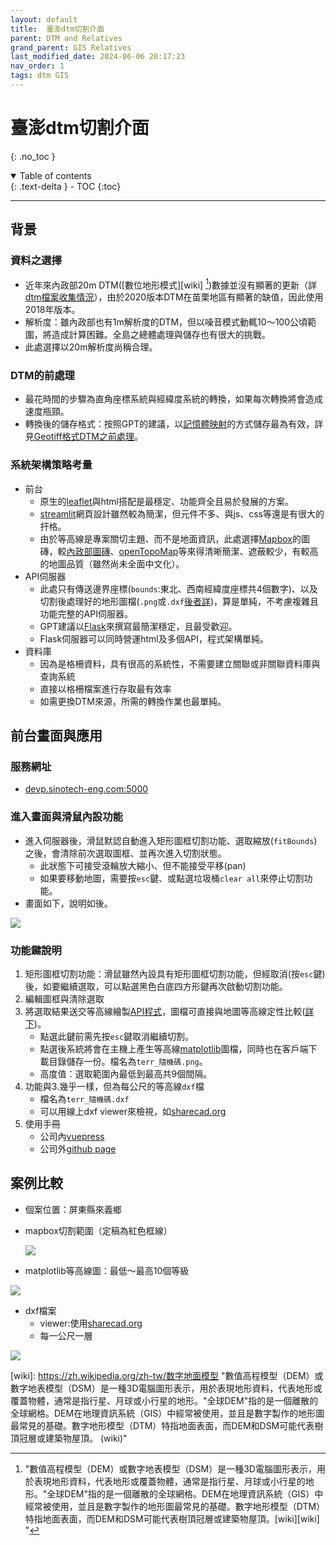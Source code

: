 ```yaml
---
layout: default
title:  臺澎dtm切割介面
parent: DTM and Relatives
grand_parent: GIS Relatives
last_modified_date: 2024-06-06 20:17:23
nav_order: 1
tags: dtm GIS
---
```


# 臺澎dtm切割介面
{: .no_toc }

<details open markdown="block">
  <summary>
    Table of contents
  </summary>
  {: .text-delta }
- TOC
{:toc}
</details>

---
## 背景

### 資料之選擇

- 近年來內政部20m DTM([數位地形模式][wiki] [^1])數據並沒有顯著的更新（詳[dtm檔案收集情況](./dtm_info.md)），由於2020版本DTM在苗栗地區有顯著的缺值，因此使用2018年版本。
- 解析度：雖內政部也有1m解析度的DTM，但以噪音模式動輒10～100公頃範圍，將造成計算困難。全島之總體處理與儲存也有很大的挑戰。
- 此處選擇以20m解析度尚稱合理。

### DTM的前處理

- 最花時間的步驟為直角座標系統與經緯度系統的轉換，如果每次轉換將會造成速度瓶頸。
- 轉換後的儲存格式：按照GPT的建議，以[記憶體映射](https://numpy.org/doc/stable/reference/generated/numpy.memmap.html)的方式儲存最為有效，詳見[Geotiff格式DTM之前處理](./img2mem.md)。

### 系統架構策略考量

- 前台
  - 原生的[leaflet](https://leafletjs.com/)與html搭配是最穩定、功能齊全且易於發展的方案。
  - [streamlit](https://streamlit.io/)網頁設計雖然較為簡潔，但元件不多、與js、css等還是有很大的扞格。
  - 由於等高線是專案關切主題、而不是地面資訊，此處選擇[Mapbox](https://www.mapbox.com/)的圖磚，較[內政部圖磚](https://maps.nlsc.gov.tw/T09/mapshow.action?In_type=web)、[openTopoMap](https://opentopomap.org)等來得清晰簡潔、遮蔽較少，有較高的地圖品質（雖然尚未全面中文化）。
- API伺服器
  - 此處只有傳送邊界座標(`bounds`:東北、西南經緯度座標共4個數字)、以及切割後處理好的地形圖檔(`.png`或`.dxf`[後者詳](../DXF.md))，算是單純，不考慮複雜且功能完整的API伺服器。
  - GPT建議以[Flask](https://flask.palletsprojects.com/en/3.0.x/)來撰寫最簡潔穩定，且最受歡迎。
  - Flask伺服器可以同時營運html及多個API，程式架構單純。
- 資料庫
  - 因為是格柵資料，具有很高的系統性，不需要建立關聯或非關聯資料庫與查詢系統
  - 直接以格柵檔案進行存取最有效率
  - 如需更換DTM來源，所需的轉換作業也最單純。

## 前台畫面與應用

### 服務網址

- [devp.sinotech-eng.com:5000](http://devp.sinotech-eng.com:5000)

### 進入畫面與滑鼠內設功能

- 進入伺服器後，滑鼠默認自動進入矩形圖框切割功能、選取縮放(`fitBounds`)之後，會清除前次選取圖框、並再次進入切割狀態。
  - 此狀態下可接受滾輪放大縮小、但不能接受平移(pan)
  - 如果要移動地圖，需要按`esc`鍵、或點選垃圾桶`clear all`來停止切割功能。
- 畫面如下，說明如後。

![](https://github.com/sinotec2/Utilities/blob/main/GIS/DTM/pngs/2024-06-06-17-50-49.png?raw=true)

### 功能鍵說明

1. 矩形圖框切割功能：滑鼠雖然內設具有矩形圖框切割功能，但經取消(按`esc`鍵)後，如要繼續選取，可以點選黑色白底四方形鍵再次啟動切割功能。
2. 編輯圖框與清除選取
3. 將選取結果送交等高線繪製[API程式](./app.md)，圖檔可直接與地圖等高線定性比較([詳下](#案例比較))。
   - 點選此鍵前需先按`esc`鍵取消繼續切割。
   - 點選後系統將會在主機上產生等高線[matplotlib][mtb]圖檔，同時也在客戶端下載目錄儲存一份。檔名為`terr_隨機碼.png`。
   - 高度值：選取範圍內最低到最高共9個間隔。
4. 功能與3.幾乎一樣，但為每公尺的等高線`dxf`檔
   - 檔名為`terr_隨機碼.dxf`
   - 可以用線上dxf viewer來檢視，如[sharecad.org][cad]
5. 使用手冊
   - 公司內[vuepress](https://eng06.sinotech-eng.com/v2/search-pro/zh/Terr_Cut/)
   - 公司外[github page](https://sinotec2.github.io/Utilities/GIS/DTM/TerrCutter/)

## 案例比較

- 個案位置：屏東縣來義鄉
- mapbox切割範圍（定稿為紅色框線）

  ![](https://github.com/sinotec2/Utilities/blob/main/GIS/DTM/pngs/2024-06-06-10-27-25.png?raw=true)

- matplotlib等高線圖：最低～最高10個等級

![](https://github.com/sinotec2/Utilities/blob/main/GIS/DTM/pngs/2024-06-06-12-01-09.png?raw=true)

- dxf檔案
  - viewer:使用[sharecad.org][cad]
  - 每一公尺一層

![](https://github.com/sinotec2/Utilities/blob/main/GIS/DTM/pngs/2024-06-06-16-06-34.png?raw=true)


[^1]: "數值高程模型（DEM）或數字地表模型（DSM）是一種3D電腦圖形表示，用於表現地形資料，代表地形或覆蓋物體，通常是指行星、月球或小行星的地形。"全球DEM"指的是一個離散的全球網格。DEM在地理資訊系統（GIS）中經常被使用，並且是數字製作的地形圖最常見的基礎。數字地形模型（DTM）特指地面表面，而DEM和DSM可能代表樹頂冠層或建築物屋頂。[wiki][wiki] "

[wiki]: https://zh.wikipedia.org/zh-tw/数字地面模型 "數值高程模型（DEM）或數字地表模型（DSM）是一種3D電腦圖形表示，用於表現地形資料，代表地形或覆蓋物體，通常是指行星、月球或小行星的地形。"全球DEM"指的是一個離散的全球網格。DEM在地理資訊系統（GIS）中經常被使用，並且是數字製作的地形圖最常見的基礎。數字地形模型（DTM）特指地面表面，而DEM和DSM可能代表樹頂冠層或建築物屋頂。 (wiki)"

[mtb]: https://matplotlib.org/stable/api/_as_gen/matplotlib.pyplot.contour.html "matplotlib.pyplot.contour(*args, data=None, **kwargs) Plot contour lines."
[cad]: https://sharecad.org/ "sharecad.org"

